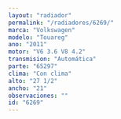 ```yaml
---
layout: "radiador"
permalink: "/radiadores/6269/"
marca: "Volkswagen"
modelo: "Touareg"
ano: "2011"
motor: "V6 3.6 V8 4.2"
transmision: "Automática"
parte: "65297"
clima: "Con clima"
alto: "27 1/2"
ancho: "21"
observaciones: ""
id: "6269"
---
```


